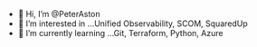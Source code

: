 - 👋 Hi, I’m @PeterAston
- 👀 I’m interested in ...Unified Observability, SCOM, SquaredUp
- 🌱 I’m currently learning ...Git, Terraform, Python, Azure
<!--- 💞️ I’m looking to collaborate on ...
- 📫 How to reach me ... --->

<!---
PeterAston/PeterAston is a ✨ special ✨ repository because its `README.md` (this file) appears on your GitHub profile.
You can click the Preview link to take a look at your changes.
--->
